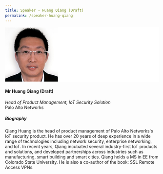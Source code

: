 ```yaml
---
title: Speaker - Huang Qiang (Draft)
permalink: /speaker-huang-qiang
---
```

![Huang Qiang](/images/speakers/Huang-Qiang.jpg)

#### **Mr Huang Qiang (Draft)**

*Head of Product Management, IoT Security Solution*  
Palo Alto Networks

##### **Biography**

Qiang Huang is the head of product management of Palo Alto Networks's IoT security product.  He has over 20 years of deep experience in a wide range of technologies including network security, enterprise networking, and IoT.  In recent years, Qiang incubated several industry-first IoT products and solutions, and developed partnerships across industries such as manufacturing, smart building and smart cities.  Qiang holds a MS in EE from Colorado State University. He is also a co-author of the book: SSL Remote Access VPNs.